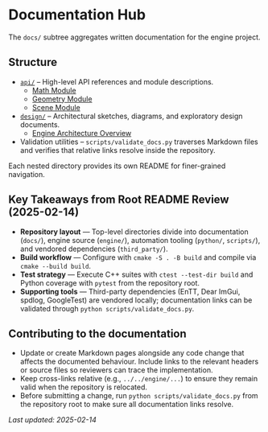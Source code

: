 # Documentation Hub

The `docs/` subtree aggregates written documentation for the engine project.

## Structure
- [`api/`](api/README.md) – High-level API references and module descriptions.
  - [Math Module](api/math.md)
  - [Geometry Module](api/geometry.md)
  - [Scene Module](api/scene.md)
- [`design/`](design/README.md) – Architectural sketches, diagrams, and exploratory design documents.
  - [Engine Architecture Overview](design/architecture.md)
- Validation utilities – `scripts/validate_docs.py` traverses Markdown files and verifies that relative links
  resolve inside the repository.

Each nested directory provides its own README for finer-grained navigation.

## Key Takeaways from Root README Review (2025-02-14)
- **Repository layout** — Top-level directories divide into documentation (`docs/`), engine source (`engine/`),
  automation tooling (`python/`, `scripts/`), and vendored dependencies (`third_party/`).
- **Build workflow** — Configure with `cmake -S . -B build` and compile via `cmake --build build`.
- **Test strategy** — Execute C++ suites with `ctest --test-dir build` and Python coverage with `pytest` from
  the repository root.
- **Supporting tools** — Third-party dependencies (EnTT, Dear ImGui, spdlog, GoogleTest) are vendored locally;
  documentation links can be validated through `python scripts/validate_docs.py`.

## Contributing to the documentation
- Update or create Markdown pages alongside any code change that affects the documented behaviour. Include
  links to the relevant headers or source files so reviewers can trace the implementation.
- Keep cross-links relative (e.g., `../../engine/...`) to ensure they remain valid when the repository is
  relocated.
- Before submitting a change, run `python scripts/validate_docs.py` from the repository root to make sure all
  documentation links resolve.

_Last updated: 2025-02-14_
